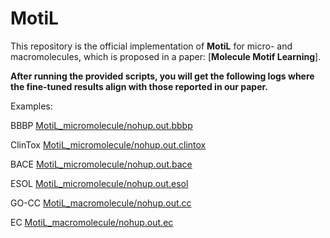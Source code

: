 # MotiL #

This repository is the official implementation of **MotiL** for micro- and macromolecules, 
which is proposed in a paper: [**Molecule Motif Learning**].

**After running the provided scripts, you will get the following logs where the fine-tuned results align with those reported in our paper.**

Examples:

BBBP [MotiL_micromolecule/nohup.out.bbbp](MotiL_micromolecule/nohup.out.bbbp)

ClinTox [MotiL_micromolecule/nohup.out.clintox](MotiL_micromolecule/nohup.out.clintox)

BACE [MotiL_micromolecule/nohup.out.bace](MotiL_micromolecule/nohup.out.bace)

ESOL [MotiL_micromolecule/nohup.out.esol](MotiL_micromolecule/nohup.out.esol)

GO-CC [MotiL_macromolecule/nohup.out.cc](MotiL_macromolecule/nohup.out.cc)

EC [MotiL_macromolecule/nohup.out.ec](MotiL_macromolecule/nohup.out.ec)

